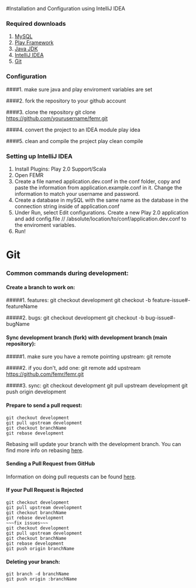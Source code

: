 #Installation and Configuration using IntelliJ IDEA

### Required downloads
1. [MySQL](http://www.mysql.com/)
2. [Play Framework](http://www.playframework.com/)
3. [Java JDK](http://www.oracle.com/technetwork/java/javase/downloads/index.html)
4. [IntelliJ IDEA](http://www.jetbrains.com/idea/)
5. [Git](http://git-scm.com/)

### Configuration
####1. make sure java and play enviroment variables are set

####2. fork the repository to your github account

####3. clone the repository
    git clone https://github.com/yourusername/femr.git

####4. convert the project to an IDEA module
    play idea

####5. clean and compile the project
    play clean compile

### Setting up IntelliJ IDEA
1. Install Plugins: Play 2.0 Support/Scala
2. Open FEMR
3. Create a file named application.dev.conf in the conf folder, copy and paste the information from application.example.conf in it. Change the information to match your username and password.
4. Create a database in mySQL with the same name as the database in the connection string inside of application.conf
5. Under Run, select Edit configurations. Create a new Play 2.0 application and add config.file // /absolute/location/to/conf/application.dev.conf to the enviroment variables.
6. Run!



# Git

### Common commands during development:

#### Create a branch to work on:

#####1. features:
    git checkout development
    git checkout -b feature-issue#-featureName

#####2. bugs:
    git checkout development
    git checkout -b bug-issue#-bugName


#### Sync development branch (fork) with development branch (main repository):

#####1. make sure you have a remote pointing upstream:
    git remote

#####2. if you don't, add one:
    git remote add upstream https://github.com/femr/femr.git

#####3. sync:
    git checkout development
    git pull upstream development
    git push origin development


#### Prepare to send a pull request:

    git checkout development
    git pull upstream development
    git checkout branchName
    git rebase development

Rebasing will update your branch with the development branch.
You can find more info on rebasing [here](http://git-scm.com/book/ch3-6.html).

#### Sending a Pull Request from GitHub

Information on doing pull requests can be found [here](https://help.github.com/articles/using-pull-requests).

#### If your Pull Request is Rejected

    git checkout development
    git pull upstream development
    git checkout branchName
    git rebase development
    ~~~fix issues~~~
    git checkout development
    git pull upstream development
    git checkout branchName
    git rebase development
    git push origin branchName

#### Deleting your branch:

    git branch -d branchName
    git push origin :branchName